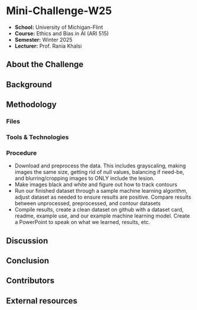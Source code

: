 #  Mini-Challenge-W25

- **School:** University of Michigan-Flint
- **Course:** Ethics and Bias in AI (ARI 515)
- **Semester:** Winter 2025
- **Lecturer:** Prof. Rania Khalsi 

## About the Challenge


## Background

## Methodology
### Files
### Tools & Technologies
### Procedure
- Download and preprocess the data. This includes grayscaling, making images the same size, getting rid of null values, balancing if need-be, and blurring/cropping images to ONLY include the lesion.
- Make images black and white and figure out how to track contours
- Run our finished dataset through a sample machine learning algorithm, adjust dataset as needed to ensure results are positive. Compare results between unprocessed, preprocessed, and contour datasets
- Compile results, create a clean dataset on github with a dataset card, readme, example use, and our example machine learning model. Create a PowerPoint to speak on what we learned, results, etc. 

## Discussion


## Conclusion






## Contributors


## External resources
